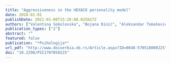 ```yaml
---
title: "Aggressiveness in the HEXACO personality model"
date: 2018-01-01
publishDate: 2021-01-08T15:26:08.025827Z
authors: ["Valentina Sokolovska", "Bojana Dinić", "Aleksandar Tomašević"]
publication_types: ["2"]
abstract: ""
featured: false
publication: "*Psihologija*"
url_pdf: "http://www.doiserbia.nb.rs/Article.aspx?ID=0048-57051800022S"
doi: "10.2298/PSI170705022S"
---
```


